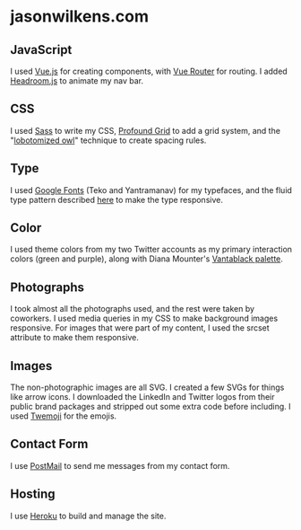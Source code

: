 # jasonwilkens.com
JavaScript
----------
I used [Vue.js](https://vuejs.org/) for creating components, with [Vue Router](https://router.vuejs.org/en/) for routing. I added [Headroom.js](http://wicky.nillia.ms/headroom.js/) to animate my nav bar.

CSS
---
I used [Sass](http://sass-lang.com/) to write my CSS, [Profound Grid](http://www.profoundgrid.com/) to add a grid system, and the "[lobotomized owl](https://alistapart.com/article/axiomatic-css-and-lobotomized-owls)" technique to create spacing rules.

Type
----
I used [Google Fonts](https://fonts.google.com/) (Teko and Yantramanav) for my typefaces, and the fluid type pattern described [here](https://www.smashingmagazine.com/2016/05/fluid-typography/) to make the type responsive.

Color
-----
I used theme colors from my two Twitter accounts as my primary interaction colors (green and purple), along with Diana Mounter's [Vantablack palette](http://broccolini.net/50shadesofblk/).

Photographs
-----------
I took almost all the photographs used, and the rest were taken by coworkers. I used media queries in my CSS to make background images responsive. For images that were part of my content, I used the srcset attribute to make them responsive.

Images
------
The non-photographic images are all SVG. I created a few SVGs for things like arrow icons. I downloaded the LinkedIn and Twitter logos from their public brand packages and stripped out some extra code before including. I used [Twemoji](https://github.com/twitter/twemoji) for the emojis.

Contact Form
------------
I use [PostMail](https://postmail.invotes.com/) to send me messages from my contact form.

Hosting
-------
I use [Heroku](https://www.heroku.com/) to build and manage the site.
